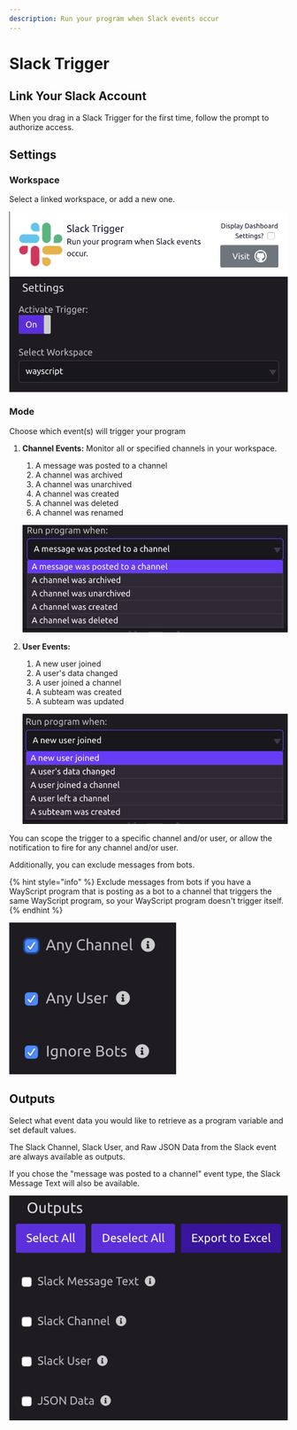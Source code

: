 ```yaml
---
description: Run your program when Slack events occur
---
```


# Slack Trigger

## Link Your Slack Account

When you drag in a Slack Trigger for the first time, follow the prompt to authorize access.

## Settings

### Workspace

Select a linked workspace, or add a new one.

![](../.gitbook/assets/screen-shot-2019-07-15-at-2.57.01-pm.png)

### Mode

Choose which event\(s\) will trigger your program

1. **Channel Events:** Monitor all or specified channels in your workspace.

   1. A message was posted to a channel
   2. A channel was archived
   3. A channel was unarchived
   4. A channel was created
   5. A channel was deleted
   6. A channel was renamed

   ![](../.gitbook/assets/screen-shot-2019-07-15-at-2.57.18-pm.png) 

2. **User Events:**

   1. A new user joined
   2. A user's data changed
   3. A user joined a channel
   4. A subteam was created
   5. A subteam was updated

   ![](../.gitbook/assets/screen-shot-2019-07-15-at-2.57.55-pm.png) 

You can scope the trigger to a specific channel and/or user, or allow the notification to fire for any channel and/or user.

Additionally, you can exclude messages from bots. 

{% hint style="info" %}
Exclude messages from bots if you have a WayScript program that is posting as a bot to a channel that triggers the same WayScript program, so your WayScript program doesn't trigger itself.
{% endhint %}

![](../.gitbook/assets/screen-shot-2019-07-15-at-3.07.39-pm.png)

## Outputs

Select what event data you would like to retrieve as a program variable and set default values.

The Slack Channel, Slack User, and Raw JSON Data from the Slack event are always available as outputs.

If you chose the "message was posted to a channel" event type, the Slack Message Text will also be available.

![](../.gitbook/assets/screen-shot-2019-07-15-at-3.10.13-pm.png)

